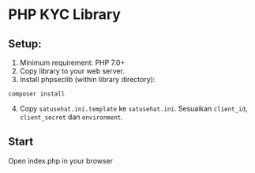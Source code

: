 # PHP KYC Library

## Setup:
1. Minimum requirement: PHP 7.0+
2. Copy library to your web server.
3. Install phpseclib (within library directory):
```
composer install
```
4. Copy ```satusehat.ini.template``` ke ```satusehat.ini```. Sesuaikan ```client_id```, ```client_secret``` dan ```environment```.

## Start
Open index.php in your browser